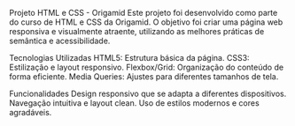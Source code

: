 Projeto HTML e CSS - Origamid
Este projeto foi desenvolvido como parte do curso de HTML e CSS da Origamid. O objetivo foi criar uma página web responsiva e visualmente atraente, utilizando as melhores práticas de semântica e acessibilidade.

Tecnologias Utilizadas
HTML5: Estrutura básica da página.
CSS3: Estilização e layout responsivo.
Flexbox/Grid: Organização do conteúdo de forma eficiente.
Media Queries: Ajustes para diferentes tamanhos de tela.

Funcionalidades
Design responsivo que se adapta a diferentes dispositivos.
Navegação intuitiva e layout clean.
Uso de estilos modernos e cores agradáveis.
